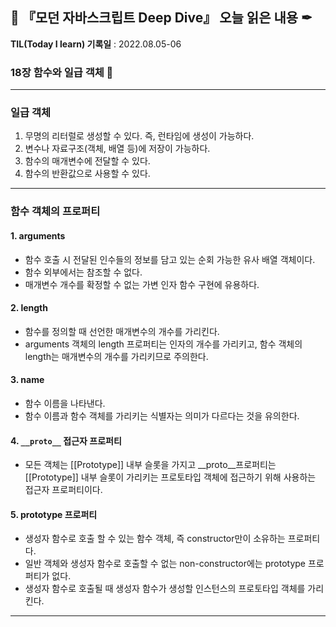 ## 📕 『모던 자바스크립트 Deep Dive』 오늘 읽은 내용 ✒

**TIL(Today I learn) 기록일** : 2022.08.05-06

### 18장 함수와 일급 객체 📑
---
### 일급 객체
1. 무명의 리터럴로 생성할 수 있다. 즉, 런타임에 생성이 가능하다.
2. 변수나 자료구조(객체, 배열 등)에 저장이 가능하다.
3. 함수의 매개변수에 전달할 수 있다.
4. 함수의 반환값으로 사용할 수 있다.

---

### 함수 객체의 프로퍼티
#### 1. arguments
- 함수 호출 시 전달된 인수들의 정보를 담고 있는 순회 가능한 유사 배열 객체이다.
- 함수 외부에서는 참조할 수 없다.
- 매개변수 개수를 확정할 수 없는 가변 인자 함수 구현에 유용하다.

#### 2. length
- 함수를 정의할 때 선언한 매개변수의 개수를 가리킨다.
- arguments 객체의 length 프로퍼티는 인자의 개수를 가리키고, 함수 객체의 length는 매개변수의 개수를 가리키므로 주의한다.

#### 3. name
- 함수 이름을 나타낸다.
- 함수 이름과 함수 객체를 가리키는 식별자는 의미가 다르다는 것을 유의한다.

#### 4. `__proto__` 접근자 프로퍼티
- 모든 객체는 [[Prototype]] 내부 슬롯을 가지고 __proto__프로퍼티는 [[Prototype]] 내부 슬롯이 가리키는 프로토타입 객체에 접근하기 위해 사용하는 접근자 프로퍼티이다.

#### 5. prototype 프로퍼티
- 생성자 함수로 호출 할 수 있는 함수 객체, 즉 constructor만이 소유하는 프로퍼티다.
- 일반 객체와 생성자 함수로 호출할 수 없는 non-constructor에는 prototype 프로퍼티가 없다.
- 생성자 함수로 호출될 때 생성자 함수가 생성할 인스턴스의 프로토타입 객체를 가리킨다.

---